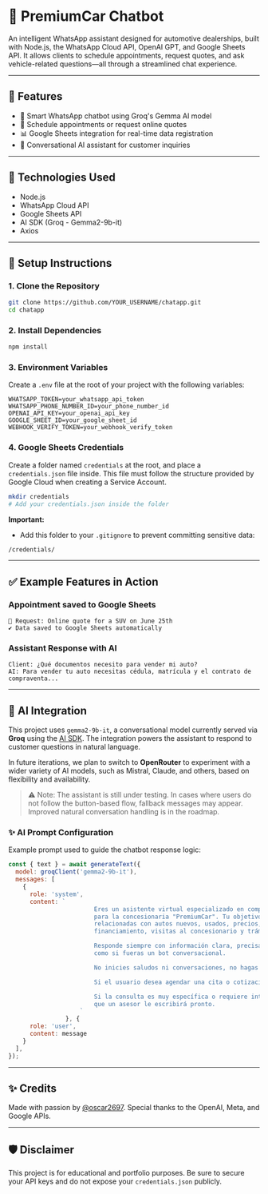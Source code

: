 # 🚗 PremiumCar Chatbot

An intelligent WhatsApp assistant designed for automotive dealerships, built with Node.js, the WhatsApp Cloud API, OpenAI GPT, and Google Sheets API. It allows clients to schedule appointments, request quotes, and ask vehicle-related questions—all through a streamlined chat experience.

---

## 📌 Features

* 🤖 Smart WhatsApp chatbot using Groq's Gemma AI model
* 📆 Schedule appointments or request online quotes
* 📊 Google Sheets integration for real-time data registration
* 🧠 Conversational AI assistant for customer inquiries

---

## 🚀 Technologies Used

* Node.js
* WhatsApp Cloud API
* Google Sheets API
* AI SDK (Groq - Gemma2-9b-it)
* Axios

---

## 📁 Setup Instructions

### 1. Clone the Repository

```bash
git clone https://github.com/YOUR_USERNAME/chatapp.git
cd chatapp
```

### 2. Install Dependencies

```bash
npm install
```

### 3. Environment Variables

Create a `.env` file at the root of your project with the following variables:

```env
WHATSAPP_TOKEN=your_whatsapp_api_token
WHATSAPP_PHONE_NUMBER_ID=your_phone_number_id
OPENAI_API_KEY=your_openai_api_key
GOOGLE_SHEET_ID=your_google_sheet_id
WEBHOOK_VERIFY_TOKEN=your_webhook_verify_token
```

### 4. Google Sheets Credentials

Create a folder named `credentials` at the root, and place a `credentials.json` file inside.
This file must follow the structure provided by Google Cloud when creating a Service Account.

```bash
mkdir credentials
# Add your credentials.json inside the folder
```

**Important:**

* Add this folder to your `.gitignore` to prevent committing sensitive data:

```bash
/credentials/
```

---

## ✅ Example Features in Action

### Appointment saved to Google Sheets

```plaintext
📌 Request: Online quote for a SUV on June 25th
✔️ Data saved to Google Sheets automatically
```

### Assistant Response with AI

```plaintext
Client: ¿Qué documentos necesito para vender mi auto?
AI: Para vender tu auto necesitas cédula, matrícula y el contrato de compraventa...
```

---

## 🧠 AI Integration

This project uses `gemma2-9b-it`, a conversational model currently served via **Groq** using the [AI SDK](https://www.npmjs.com/package/aisdk). The integration powers the assistant to respond to customer questions in natural language.

In future iterations, we plan to switch to **OpenRouter** to experiment with a wider variety of AI models, such as Mistral, Claude, and others, based on flexibility and availability.

> ⚠️ Note: The assistant is still under testing. In cases where users do not follow the button-based flow, fallback messages may appear. Improved natural conversation handling is in the roadmap.

### ✨ AI Prompt Configuration

Example prompt used to guide the chatbot response logic:

```js
const { text } = await generateText({
  model: groqClient('gemma2-9b-it'),
  messages: [
    {
      role: 'system',
      content: `
                        Eres un asistente virtual especializado en compra y venta de vehículos 
                        para la concesionaria "PremiumCar". Tu objetivo es resolver preguntas 
                        relacionadas con autos nuevos, usados, precios, procesos de cotización, 
                        financiamiento, visitas al concesionario y trámites de venta.

                        Responde siempre con información clara, precisa y en lenguaje sencillo, 
                        como si fueras un bot conversacional.

                        No inicies saludos ni conversaciones, no hagas preguntas, no generes texto innecesario.

                        Si el usuario desea agendar una cita o cotización, recomiéndale usar el botón del menú principal.

                        Si la consulta es muy específica o requiere intervención humana, indícale 
                        que un asesor le escribirá pronto.
                    `
                }, {
      role: 'user',
      content: message
    }
  ],
});
```

---

## ✨ Credits

Made with passion by [@oscar2697](https://github.com/oscar2697). Special thanks to the OpenAI, Meta, and Google APIs.

---

## 🛡️ Disclaimer

This project is for educational and portfolio purposes. Be sure to secure your API keys and do not expose your `credentials.json` publicly.
